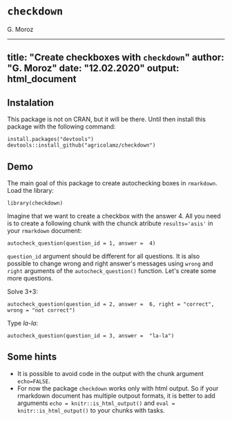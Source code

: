 # `checkdown`

G. Moroz

---
title: "Create checkboxes with `checkdown`"
author: "G. Moroz"
date: "12.02.2020"
output: html_document
---

## Instalation

This package is not on CRAN, but it will be there. Until then install this package with the following command:

```{r, eval=FALSE}
install.packages("devtools")
devtools::install_github("agricolamz/checkdown")
```

## Demo

The main goal of this package to create autochecking boxes in `rmarkdown`. Load the library:

```{r, include=FALSE}
library(checkdown)
```

Imagine that we want to create a checkbox with the answer 4. All you need is to create a following chunk with the chunck atribute `results='asis'` in your `rmarkdown` document:
```{r, results='asis'}
autocheck_question(question_id = 1, answer =  4)
```

`question_id` argument should be different for all questions. It is also possible to change wrong and right answer's messages using `wrong` and `right` arguments of the `autocheck_question()` function. Let's create some more questions.

Solve 3+3:
```{r, results='asis'}
autocheck_question(question_id = 2, answer =  6, right = "correct", wrong = "not correct")
```

Type *la-la*:
```{r, results='asis'}
autocheck_question(question_id = 3, answer =  "la-la")
```

## Some hints

* It is possible to avoid code in the output with the chunk argument `echo=FALSE`.
* For now the package `checkdown` works only with html output. So if your rmarkdown document has multiple outpout formats, it is better to add arguments `echo = knitr::is_html_output()` and `eval = knitr::is_html_output()` to your chunks with tasks.
